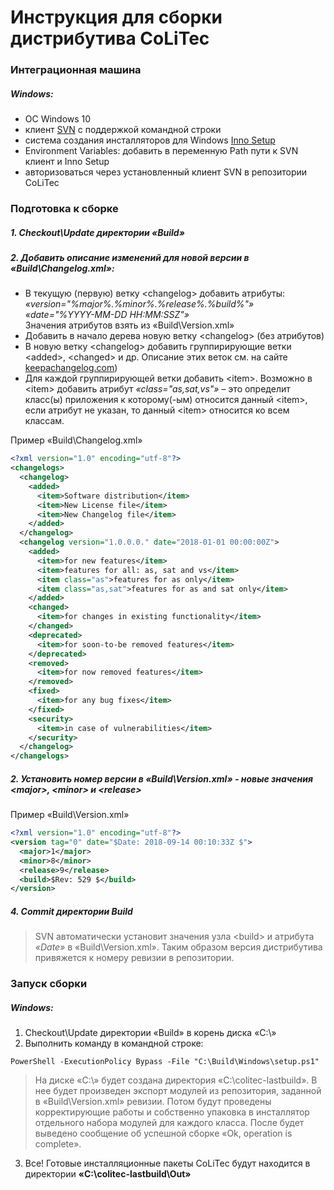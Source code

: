 # Инструкция для сборки дистрибутива CoLiTec

### Интеграционная машина

##### Windows:
- ОС Windows 10
- клиент [SVN](https://tortoisesvn.net) с поддержкой командной строки
- система создания инсталляторов для Windows [Inno Setup](http://www.jrsoftware.org/isdl.php#stable)
- Environment Variables: добавить в переменную Path пути к SVN клиент и Inno Setup
- авторизоваться через установленный клиент SVN в репозитории CoLiTec

### Подготовка к сборке

##### 1. Checkout\Update директории «Build»

##### 2. Добавить описание изменений для новой версии в «Build\Changelog.xml»:
- В текущую (первую) ветку \<changelog\> добавить атрибуты:<br/>
*«version="%major%.%minor%.%release%.%build%"»*<br/>
*«date="%YYYY-MM-DD HH:MM:SSZ"»*<br/>
Значения атрибутов взять из «Build\Version.xml»
- Добавить в начало дерева новую ветку \<changelog\> (без атрибутов)
- В новую ветку \<changelog\> добавить группирирующие ветки \<added\>, \<changed\> и др. Описание этих веток см. на сайте [keepachangelog.com](https://keepachangelog.com))
- Для каждой группирирующей ветки добавить \<item\>. Возможно в \<item\> добавить атрибут *«class="as,sat,vs"»* – это  определит класс(ы) приложения к которому(-ым) относится данный \<item\>, если атрибут не указан, то данный \<item\> относится ко всем классам.

Пример «Build\Changelog.xml»
```xml
<?xml version="1.0" encoding="utf-8"?>
<changelogs>
  <changelog>
    <added>
      <item>Software distribution</item>
      <item>New License file</item>
      <item>New Changelog file</item>
    </added> 
  </changelog>
  <changelog version="1.0.0.0." date="2018-01-01 00:00:00Z">
    <added>
      <item>for new features</item>
      <item>features for all: as, sat and vs</item>
      <item class="as">features for as only</item>
      <item class="as,sat">features for as and sat only</item>
    </added>   
    <changed>
      <item>for changes in existing functionality</item>
    </changed> 
    <deprecated>
      <item>for soon-to-be removed features</item>
    </deprecated>   
    <removed>
      <item>for now removed features</item>
    </removed>
    <fixed>
      <item>for any bug fixes</item>
    </fixed> 
    <security>
      <item>in case of vulnerabilities</item>
    </security>   
  </changelog>
</changelogs>
```
##### 2. Установить номер версии в «Build\Version.xml» - новые значения \<major\>, \<minor\> и \<release\>
Пример «Build\Version.xml»
```xml
<?xml version="1.0" encoding="utf-8"?>
<version tag="0" date="$Date: 2018-09-14 00:10:33Z $">
  <major>1</major>
  <minor>8</minor>
  <release>9</release>
  <build>$Rev: 529 $</build>
</version>
```
##### 4. Commit директории Build
> SVN автоматически установит значения узла \<build\> и атрибута *«Date»* в «Build\Version.xml». Таким образом версия дистрибутива привяжется к номеру ревизии в репозитории.

### Запуск сборки

##### Windows:
1. Checkout\Update директории «Build» в корень диска «С:\»
2. Выполнить команду в командной строке:
```posh
PowerShell -ExecutionPolicy Bypass -File "C:\Build\Windows\setup.ps1"
```

> На диске «C:\» будет создана директория «C:\colitec-lastbuild». В нее будет произведен экспорт модулей из репозитория, заданной в «Build\Version.xml» ревизии. Потом будут проведены корректирующие работы и собственно упаковка в инсталлятор отдельного набора модулей для каждого класса. После будет выведено сообщение об успешной сборке «Ok, operation is complete».

3. Все! Готовые инсталляционные пакеты CoLiTec будут находится в директории **«С:\colitec-lastbuild\Out»**
